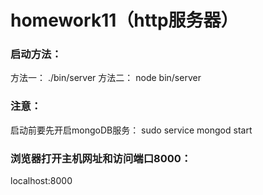 # homework11（http服务器）
### 启动方法：
方法一： ./bin/server
方法二： node bin/server
### 注意：
启动前要先开启mongoDB服务：
    sudo service mongod start
### 浏览器打开主机网址和访问端口8000：
localhost:8000
